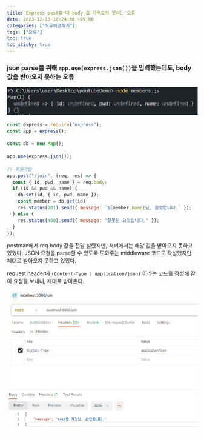 ```yaml
---
title: Express post할 때 body 값 가져오지 못하는 오류
date: 2023-12-13 18:24:00 +09:00
categories: ["오류해결하기"]
tags: ["오류"]
toc: true
toc_sticky: true
---
```


### json parse를 위해 `app.use(express.json())`을 입력했는데도, body 값을 받아오지 못하는 오류

![Alt text](image.png)

```js
const express = require("express");
const app = express();

const db = new Map();

app.use(express.json());

// 회원가입
app.post("/join", (req, res) => {
  const { id, pwd, name } = req.body;
  if (id && pwd && name) {
    db.set(id, { id, pwd, name });
    const member = db.get(id);
    res.status(201).send({ message: `${member.name}님, 환영합니다.` });
  } else {
    res.status(400).send({ message: "잘못된 요청입니다." });
  }
});
```

postman에서 req.body 값을 전달 날렸지만, 서버에서는 해당 값을 받아오지 못하고 있었다.
JSON 요청을 parse할 수 있도록 도와주는 middleware 코드도 작성했지만 제대로 받아오지 못하고 있었다.

request header에 `{Content-Type : application/json}` 이라는 코드를 작성해 같이 요청을 보내니, 제대로 받아온다.

![Alt text](image-1.png)
